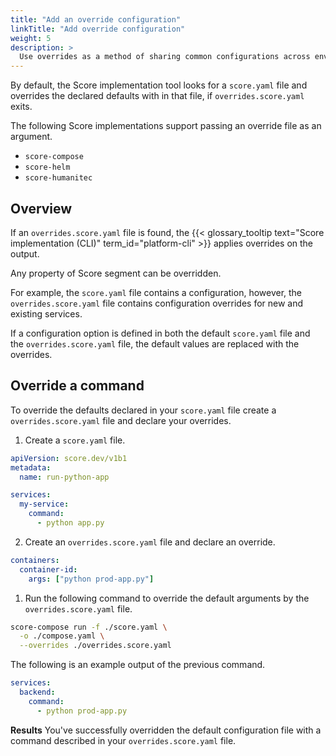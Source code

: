 ```yaml
---
title: "Add an override configuration"
linkTitle: "Add override configuration"
weight: 5
description: >
  Use overrides as a method of sharing common configurations across environments.
---
```


By default, the Score implementation tool looks for a `score.yaml` file and overrides the declared defaults with in that file, if `overrides.score.yaml` exits.

The following Score implementations support passing an override file as an argument.

- `score-compose`
- `score-helm`
- `score-humanitec`

## Overview

If an `overrides.score.yaml` file is found, the {{< glossary_tooltip text="Score implementation (CLI)" term_id="platform-cli" >}} applies overrides on the output.

Any property of Score segment can be overridden.

For example, the `score.yaml` file contains a configuration, however, the `overrides.score.yaml` file contains configuration overrides for new and existing services.

If a configuration option is defined in both the default `score.yaml` file and the `overrides.score.yaml` file, the default values are replaced with the overrides.

## Override a command

To override the defaults declared in your `score.yaml` file create a `overrides.score.yaml` file and declare your overrides.

1. Create a `score.yaml` file.

```yaml
apiVersion: score.dev/v1b1
metadata:
  name: run-python-app

services:
  my-service:
    command:
      - python app.py
```

<!-- https://docs.docker.com/compose/extends/#adding-and-overriding-configuration -->

2. Create an `overrides.score.yaml` file and declare an override.

```yaml
containers:
  container-id:
    args: ["python prod-app.py"]
```

1. Run the following command to override the default arguments by the `overrides.score.yaml` file.

```bash
score-compose run -f ./score.yaml \
  -o ./compose.yaml \
  --overrides ./overrides.score.yaml
```

The following is an example output of the previous command.

```yaml {linenos=false,hl_lines=["4"]}
services:
  backend:
    command:
      - python prod-app.py
```

**Results** You've successfully overridden the default configuration file with a command described in your `overrides.score.yaml` file.
